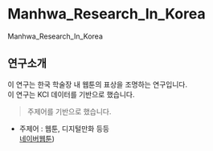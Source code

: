 # Manhwa_Research_In_Korea
Manhwa_Research_In_Korea
## 연구소개
이 연구는 한국 학술장 내 웹툰의 표상을 조명하는 연구입니다.  
이 연구는 KCI 데이터를 기반으로 했습니다.
> 주제어를 기반으로 했습니다.
- 주제어 : 웹툰, 디지털만화 등등  
[네이버웹툰](https://comic.naver.com/index))
